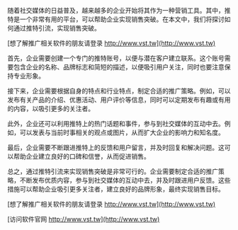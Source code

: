 随着社交媒体的日益普及，越来越多的企业开始将其作为一种营销工具。其中，推特是一个非常有用的平台，可以帮助企业实现销售突破。在本文中，我们将探讨如何通过推特引流，实现销售突破。

[想了解推广相关软件的朋友请登录 http://www.vst.tw](http://www.vst.tw)

首先，企业需要创建一个专门的推特账号，以便与潜在客户建立联系。这个账号需要包含企业的名称、品牌标志和简短的描述，以便吸引用户关注，同时也要注意保持专业形象。

接下来，企业需要根据自身的特点和行业特点，制定合适的推广策略。例如，可以发布有关产品的介绍、优惠活动、用户评价等信息，同时可以定期发布有趣或有用的内容，以吸引更多的关注者。

此外，企业还可以利用推特上的热门话题和事件，参与到社交媒体的互动中去。例如，可以发表与当前时事相关的观点或图片，从而扩大企业的影响力和知名度。

最后，企业需要不断跟进推特上的反馈和用户留言，并及时回复和解决问题。这可以帮助企业建立良好的口碑和信誉，从而促进销售。

总之，通过推特引流来实现销售突破是非常可行的。企业需要制定合适的推广策略，不断发布优质内容，参与到社交媒体的互动中去，并及时跟进用户反馈。这些措施可以帮助企业吸引更多关注者，建立良好的品牌形象，最终实现销售目标。

[想了解推广相关软件的朋友请登录 http://www.vst.tw](http://www.vst.tw)


[访问软件官网 http://www.vst.tw](http://www.vst.tw)
